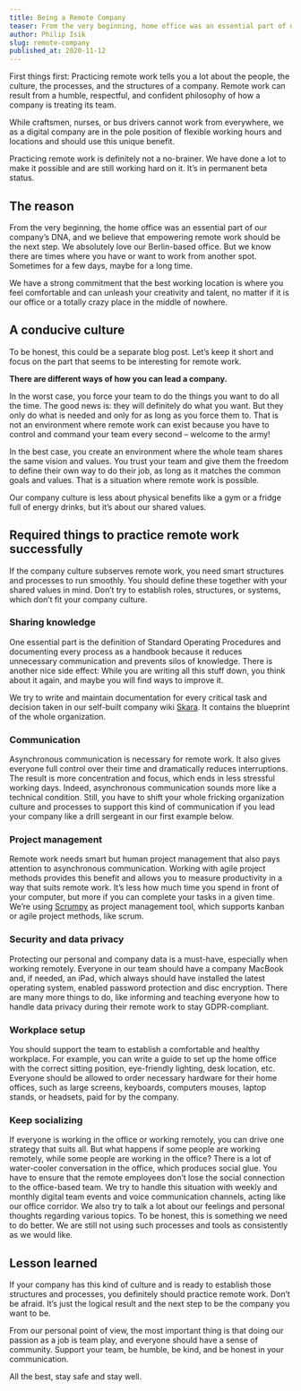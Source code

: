 ```yaml
---
title: Being a Remote Company
teaser: From the very beginning, home office was an essential part of our company’s DNA. Empowering remote work should be the next step.
author: Philip Isik
slug: remote-company
published_at: 2020-11-12
---
```


First things first: Practicing remote work tells you a lot about the people, the culture, the processes, and the structures of a company. Remote work can result from a humble, respectful, and confident philosophy of how a company is treating its team.

While craftsmen, nurses, or bus drivers cannot work from everywhere, we as a digital company are in the pole position of flexible working hours and locations and should use this unique benefit.

Practicing remote work is definitely not a no-brainer. We have done a lot to make it possible and are still working hard on it. It’s in permanent beta status.

## The reason
From the very beginning, the home office was an essential part of our company’s DNA, and we believe that empowering remote work should be the next step. We absolutely love our Berlin-based office. But we know there are times where you have or want to work from another spot. Sometimes for a few days, maybe for a long time.

We have a strong commitment that the best working location is where you feel comfortable and can unleash your creativity and talent, no matter if it is our office or a totally crazy place in the middle of nowhere.

## A conducive culture
To be honest, this could be a separate blog post. Let’s keep it short and focus on the part that seems to be interesting for remote work.

**There are different ways of how you can lead a company.**

In the worst case, you force your team to do the things you want to do all the time. The good news is: they will definitely do what you want. But they only do what is needed and only for as long as you force them to. That is not an environment where remote work can exist because you have to control and command your team every second – welcome to the army!

In the best case, you create an environment where the whole team shares the same vision and values. You trust your team and give them the freedom to define their own way to do their job, as long as it matches the common goals and values. That is a situation where remote work is possible.

Our company culture is less about physical benefits like a gym or a fridge full of energy drinks, but it’s about our shared values.

## Required things to practice remote work successfully
If the company culture subserves remote work, you need smart structures and processes to run smoothly. You should define these together with your shared values in mind. Don’t try to establish roles, structures, or systems, which don’t fit your company culture.

### Sharing knowledge
One essential part is the definition of Standard Operating Procedures and documenting every process as a handbook because it reduces unnecessary communication and prevents silos of knowledge. There is another nice side effect: While you are writing all this stuff down, you think about it again, and maybe you will find ways to improve it.

We try to write and maintain documentation for every critical task and decision taken in our self-built company wiki [Skara](https://skara.io). It contains the blueprint of the whole organization.

### Communication
Asynchronous communication is necessary for remote work. It also gives everyone full control over their time and dramatically reduces interruptions. The result is more concentration and focus, which ends in less stressful working days. Indeed, asynchronous communication sounds more like a technical condition. Still, you have to shift your whole fricking organization culture and processes to support this kind of communication if you lead your company like a drill sergeant in our first example below.

### Project management
Remote work needs smart but human project management that also pays attention to asynchronous communication. Working with agile project methods provides this benefit and allows you to measure productivity in a way that suits remote work. It’s less how much time you spend in front of your computer, but more if you can complete your tasks in a given time. We’re using [Scrumpy](https://scrumpy.io) as project management tool, which supports kanban or agile project methods, like scrum.

### Security and data privacy
Protecting our personal and company data is a must-have, especially when working remotely. Everyone in our team should have a company MacBook and, if needed, an iPad, which always should have installed the latest operating system, enabled password protection and disc encryption. There are many more things to do, like informing and teaching everyone how to handle data privacy during their remote work to stay GDPR-compliant.

### Workplace setup
You should support the team to establish a comfortable and healthy workplace. For example, you can write a guide to set up the home office with the correct sitting position, eye-friendly lighting, desk location, etc. Everyone should be allowed to order necessary hardware for their home offices, such as large screens, keyboards, computers mouses, laptop stands, or headsets, paid for by the company.

### Keep socializing
If everyone is working in the office or working remotely, you can drive one strategy that suits all. But what happens if some people are working remotely, while some people are working in the office? There is a lot of water-cooler conversation in the office, which produces social glue. You have to ensure that the remote employees don’t lose the social connection to the office-based team. We try to handle this situation with weekly and monthly digital team events and voice communication channels, acting like our office corridor. We also try to talk a lot about our feelings and personal thoughts regarding various topics. To be honest, this is something we need to do better. We are still not using such processes and tools as consistently as we would like.

## Lesson learned
If your company has this kind of culture and is ready to establish those structures and processes, you definitely should practice remote work. Don’t be afraid. It’s just the logical result and the next step to be the company you want to be.

From our personal point of view, the most important thing is that doing our passion as a job is team play, and everyone should have a sense of community. Support your team, be humble, be kind, and be honest in your communication.

All the best, stay safe and stay well.